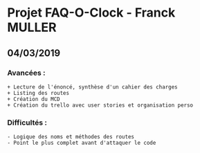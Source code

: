 # Projet FAQ-O-Clock - Franck MULLER

## 04/03/2019

### Avancées :

    + Lecture de l'énoncé, synthèse d'un cahier des charges
    + Listing des routes
    + Création du MCD
    + Création du trello avec user stories et organisation perso


### Difficultés :

    - Logique des noms et méthodes des routes
    - Point le plus complet avant d'attaquer le code